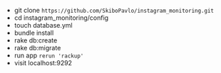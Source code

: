 - git clone `https://github.com/SkiboPavlo/instagram_monitoring.git`
- cd instagram_monitoring/config
- touch database.yml
- bundle install
- rake db:create
- rake db:migrate
- run app `rerun 'rackup'`
- visit localhost:9292
